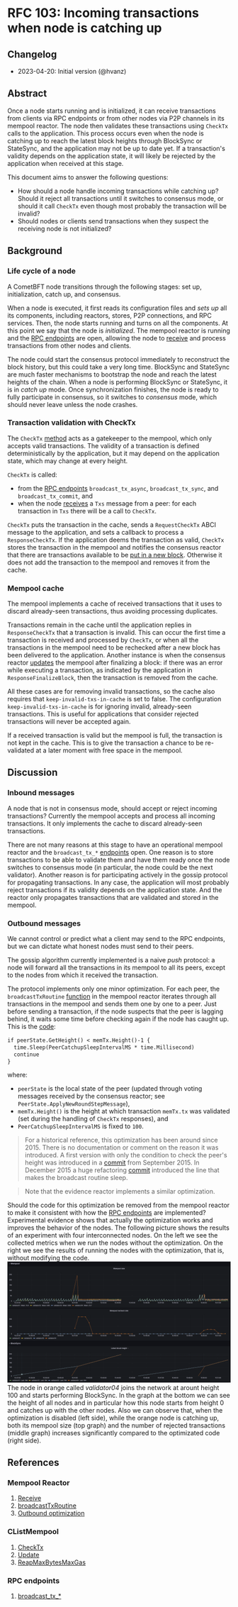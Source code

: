 # RFC 103: Incoming transactions when node is catching up

## Changelog

- 2023-04-20: Initial version (@hvanz)

## Abstract

Once a node starts running and is initialized, it can receive transactions from
clients via RPC endpoints or from other nodes via P2P channels in its mempool
reactor. The node then validates these transactions using `CheckTx` calls to the
application. This process occurs even when the node is catching up to reach the
latest block heights through BlockSync or StateSync, and the application may not
be up to date yet. If a transaction's validity depends on the application state,
it will likely be rejected by the application when received at this stage.

This document aims to answer the following questions:
- How should a node handle incoming transactions while catching up? Should it
  reject all transactions until it switches to consensus mode, or should it call
  `CheckTx` even though most probably the transaction will be invalid?
- Should nodes or clients send transactions when they suspect the receiving node
  is not initialized?

## Background

### Life cycle of a node

A CometBFT node transitions through the following stages: set up,
initialization, catch up, and consensus.

When a node is executed, it first reads its configuration files and *sets up*
all its components, including reactors, stores, P2P connections, and RPC
services. Then, the node starts running and turns on all the components. At this
point we say that the node is *initialized*. The mempool reactor is running and
the [RPC endpoints](#rpc) are open, allowing the node to [receive](#receive) and
process transactions from other nodes and clients.

The node could start the consensus protocol immediately to reconstruct the block
history, but this could take a very long time. BlockSync and StateSync are much
faster mechanisms to bootstrap the node and reach the latest heights of the
chain. When a node is performing BlockSync or StateSync, it is in *catch up*
mode. Once synchronization finishes, the node is ready to fully participate in
consensus, so it switches to *consensus* mode, which should never leave unless
the node crashes.

### Transaction validation with CheckTx

The `CheckTx` [method](#check-tx) acts as a gatekeeper to the mempool, which
only accepts valid transactions. The validity of a transaction is defined
deterministically by the application, but it may depend on the application
state, which may change at every height.

`CheckTx` is called:
- from the [RPC endpoints](#rpc) `broadcast_tx_async`, `broadcast_tx_sync`, and
  `broadcast_tx_commit`, and
- when the node [receives](#receive) a `Txs` message from a peer: for each
  transaction in `Txs` there will be a call to `CheckTx`.

`CheckTx` puts the transaction in the cache, sends a `RequestCheckTx` ABCI
message to the application, and sets a callback to process a `ResponseCheckTx`.
If the application deems the transaction as valid, `CheckTx` stores the
transaction in the mempool and notifies the consensus reactor that there are
transactions available to be [put in a new block](#reap). Otherwise it does not
add the transaction to the mempool and removes it from the cache.

### Mempool cache

The mempool implements a cache of received transactions that it uses to discard
already-seen transactions, thus avoiding processing duplicates.

Transactions remain in the cache until the application replies in
`ResponseCheckTx` that a transaction is invalid. This can occur the first time a
transaction is received and processed by `CheckTx`, or when all the transactions
in the mempool need to be rechecked after a new block has been delivered to the application. Another instance
is when the consensus reactor [updates](#update) the mempool after finalizing a
block: if there was an error while executing a transaction, as indicated by the
application in `ResponseFinalizeBlock`, then the transaction is removed from the
cache.

All these cases are for removing invalid transactions, so the cache also
requires that `keep-invalid-txs-in-cache` is set to false. The configuration
`keep-invalid-txs-in-cache` is for ignoring invalid, already-seen transactions.
This is useful for applications that consider rejected transactions will never
be accepted again.

If a received transaction is valid but the mempool is full, the transaction is
not kept in the cache. This is to give the transaction a chance to be
re-validated at a later moment with free space in the mempool.

## Discussion

### Inbound messages

A node that is not in consensus mode, should accept or reject incoming
transactions? Currently the mempool accepts and process all incoming
transactions. It only implements the cache to discard already-seen transactions.

There are not many reasons at this stage to have an operational mempool reactor
and the `broadcast_tx_*` [endpoints](#rpc) open. One reason is to store
transactions to be able to validate them and have them ready once the node
switches to consensus mode (in particular, the node could be the next
validator). Another reason is for participating actively in the gossip protocol
for propagating transactions. In any case, the application will most probably
reject transactions if its validity depends on the application state. And the
reactor only propagates transactions that are validated and stored in the
mempool.

### Outbound messages

We cannot control or predict what a client may send to the RPC endpoints, but we
can dictate what honest nodes must send to their peers.

The gossip algorithm currently implemented is a naive *push* protocol: a node
will forward all the transactions in its mempool to all its peers, except to the
nodes from which it received the transaction.

The protocol implements only one minor optimization. For each peer, the
`broadcastTxRoutine` [function](#broadcast) in the mempool reactor iterates
through all transactions in the mempool and sends them one by one to a peer.
Just before sending a transaction, if the node suspects that the peer is lagging
behind, it waits some time before checking again if the node has caught up. This is the [code](#optimization):
```golang
if peerState.GetHeight() < memTx.Height()-1 {
  time.Sleep(PeerCatchupSleepIntervalMS * time.Millisecond)
  continue
}
```
where: 
- `peerState` is the local state of the peer (updated through voting messages
  received by the consensus reactor; see `PeerState.ApplyNewRoundStepMessage`), 
- `memTx.Height()` is the height at which transaction `memTx.tx` was validated
  (set during the handling of `CheckTx` responses), and
- `PeerCatchupSleepIntervalMS` is fixed to `100`.

>For a historical reference, this optimization has been around since 2015. There
>is no documentation or comment on the reason it was introduced. A first version
>with only the condition to check the peer's height was introduced in a
>[commit](https://github.com/tendermint/tendermint/commit/12566f51af2bbdc73e3c79c603be0593d8cb1574)
>from September 2015. In December 2015 a huge refactoring
>[commit](https://github.com/CometBFT/cometbft/commit/ef43af19ab2af994afaf9fdb148df2918454d9c4)
>introduced the line that makes the broadcast routine sleep.

> Note that the evidence reactor implements a similar optimization.

Should the code for this optimization be removed from the mempool reactor to make it consistent with
how the [RPC endpoints](#rpc) are implemented? Experimental evidence shows that
actually the optimization works and improves the behavior of the nodes. The
following picture shows the results of an experiment with four interconnected
nodes. On the left we see the collected metrics when we run the nodes without
the optimization. On the right we see the results of running the nodes with the
optimization, that is, without modifying the code.
![rfc-103-comparison](./images/rfc-103-optimization-comparison.png) The node in
orange called _validator04_ joins the network at arount height 100 and starts
performing BlockSync. In the graph at the bottom we can see the height of all
nodes and in particular how this node starts from height 0 and catches up with
the other nodes. Also we can observe that, when the optimization is disabled
(left side), while the orange node is catching up, both its mempool size (top
graph) and the number of rejected transactions (middle graph) increases
significantly compared to the optimizated code (right side).

## References

### Mempool Reactor

1. <a id="receive" href="https://github.com/CometBFT/cometbft/blob/23c37d65990aa8ef2cc5a442792f56eb87d4d1e9/mempool/reactor.go#L93)">Receive</a>
1. <a id="broadcast" href="https://github.com/CometBFT/cometbft/blob/23c37d65990aa8ef2cc5a442792f56eb87d4d1e9/mempool/reactor.go#L132)">broadcastTxRoutine</a>
1. <a id="optimization" href="https://github.com/CometBFT/cometbft/blob/23c37d65990aa8ef2cc5a442792f56eb87d4d1e9/mempool/reactor.go#L171-L174">Outbound optimization</a>

### CListMempool

1. <a id="check-tx" href="https://github.com/cometbft/cometbft/blob/23c37d65990aa8ef2cc5a442792f56eb87d4d1e9/mempool/clist_mempool.go#L202)">CheckTx</a>
1. <a id="update" href="https://github.com/cometbft/cometbft/blob/23c37d65990aa8ef2cc5a442792f56eb87d4d1e9/mempool/clist_mempool.go#L577)">Update</a>
1. <a id="reap" href="https://github.com/cometbft/cometbft/blob/23c37d65990aa8ef2cc5a442792f56eb87d4d1e9/mempool/clist_mempool.go#L519)">ReapMaxBytesMaxGas</a>

### RPC endpoints

1. <a id="rpc" href="https://github.com/cometbft/cometbft/blob/23c37d65990aa8ef2cc5a442792f56eb87d4d1e9/rpc/core/mempool.go#L22-L144">broadcast_tx_*</a>
